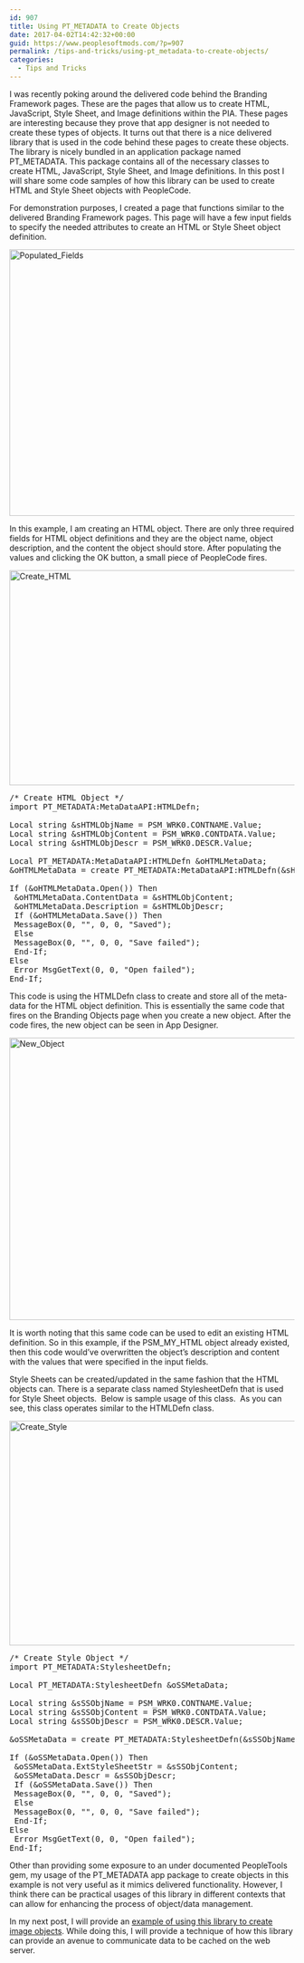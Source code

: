 ```yaml
---
id: 907
title: Using PT_METADATA to Create Objects
date: 2017-04-02T14:42:32+00:00
guid: https://www.peoplesoftmods.com/?p=907
permalink: /tips-and-tricks/using-pt_metadata-to-create-objects/
categories:
  - Tips and Tricks
---
```

I was recently poking around the delivered code behind the Branding Framework pages. These are the pages that allow us to create HTML, JavaScript, Style Sheet, and Image definitions within the PIA. These pages are interesting because they prove that app designer is not needed to create these types of objects. It turns out that there is a nice delivered library that is used in the code behind these pages to create these objects. The library is nicely bundled in an application package named PT_METADATA. This package contains all of the necessary classes to create HTML, JavaScript, Style Sheet, and Image definitions. In this post I will share some code samples of how this library can be used to create HTML and Style Sheet objects with PeopleCode.

<!--more-->

For demonstration purposes, I created a page that functions similar to the delivered Branding Framework pages. This page will have a few input fields to specify the needed attributes to create an HTML or Style Sheet object definition.

[<img class="alignnone size-full wp-image-908" src="https://www.peoplesoftmods.com/wp-content/uploads/2017/04/1Populated_Fields.png" alt="Populated_Fields" width="652" height="471" srcset="https://www.peoplesoftmods.com/wp-content/uploads/2017/04/1Populated_Fields.png 652w, https://www.peoplesoftmods.com/wp-content/uploads/2017/04/1Populated_Fields-300x217.png 300w, https://www.peoplesoftmods.com/wp-content/uploads/2017/04/1Populated_Fields-526x380.png 526w" sizes="(max-width: 652px) 100vw, 652px" />](https://www.peoplesoftmods.com/wp-content/uploads/2017/04/1Populated_Fields.png)

In this example, I am creating an HTML object. There are only three required fields for HTML object definitions and they are the object name, object description, and the content the object should store. After populating the values and clicking the OK button, a small piece of PeopleCode fires.

[<img class="alignnone size-full wp-image-909" src="https://www.peoplesoftmods.com/wp-content/uploads/2017/04/3Create_HTML.png" alt="Create_HTML" width="579" height="380" srcset="https://www.peoplesoftmods.com/wp-content/uploads/2017/04/3Create_HTML.png 579w, https://www.peoplesoftmods.com/wp-content/uploads/2017/04/3Create_HTML-300x197.png 300w" sizes="(max-width: 579px) 100vw, 579px" />](https://www.peoplesoftmods.com/wp-content/uploads/2017/04/3Create_HTML.png)

<pre>/* Create HTML Object */
import PT_METADATA:MetaDataAPI:HTMLDefn;

Local string &sHTMLObjName = PSM_WRK0.CONTNAME.Value;
Local string &sHTMLObjContent = PSM_WRK0.CONTDATA.Value;
Local string &sHTMLObjDescr = PSM_WRK0.DESCR.Value;

Local PT_METADATA:MetaDataAPI:HTMLDefn &oHTMLMetaData;
&oHTMLMetaData = create PT_METADATA:MetaDataAPI:HTMLDefn(&sHTMLObjName);

If (&oHTMLMetaData.Open()) Then
 &oHTMLMetaData.ContentData = &sHTMLObjContent;
 &oHTMLMetaData.Description = &sHTMLObjDescr;
 If (&oHTMLMetaData.Save()) Then
 MessageBox(0, "", 0, 0, "Saved");
 Else
 MessageBox(0, "", 0, 0, "Save failed");
 End-If;
Else
 Error MsgGetText(0, 0, "Open failed");
End-If;</pre>

This code is using the HTMLDefn class to create and store all of the meta-data for the HTML object definition. This is essentially the same code that fires on the Branding Objects page when you create a new object. After the code fires, the new object can be seen in App Designer.

[<img class="alignnone size-full wp-image-910" src="https://www.peoplesoftmods.com/wp-content/uploads/2017/04/2New_Object.png" alt="New_Object" width="666" height="499" srcset="https://www.peoplesoftmods.com/wp-content/uploads/2017/04/2New_Object.png 666w, https://www.peoplesoftmods.com/wp-content/uploads/2017/04/2New_Object-300x225.png 300w, https://www.peoplesoftmods.com/wp-content/uploads/2017/04/2New_Object-507x380.png 507w" sizes="(max-width: 666px) 100vw, 666px" />](https://www.peoplesoftmods.com/wp-content/uploads/2017/04/2New_Object.png)

It is worth noting that this same code can be used to edit an existing HTML definition. So in this example, if the PSM\_MY\_HTML object already existed, then this code would’ve overwritten the object’s description and content with the values that were specified in the input fields.

Style Sheets can be created/updated in the same fashion that the HTML objects can. There is a separate class named StylesheetDefn that is used for Style Sheet objects.  Below is sample usage of this class.  As you can see, this class operates similar to the HTMLDefn class.

[<img class="alignnone size-full wp-image-911" src="https://www.peoplesoftmods.com/wp-content/uploads/2017/04/4Create_Style.png" alt="Create_Style" width="519" height="397" srcset="https://www.peoplesoftmods.com/wp-content/uploads/2017/04/4Create_Style.png 519w, https://www.peoplesoftmods.com/wp-content/uploads/2017/04/4Create_Style-300x229.png 300w, https://www.peoplesoftmods.com/wp-content/uploads/2017/04/4Create_Style-497x380.png 497w" sizes="(max-width: 519px) 100vw, 519px" />](https://www.peoplesoftmods.com/wp-content/uploads/2017/04/4Create_Style.png)

<pre>/* Create Style Object */
import PT_METADATA:StylesheetDefn;

Local PT_METADATA:StylesheetDefn &oSSMetaData;

Local string &sSSObjName = PSM_WRK0.CONTNAME.Value;
Local string &sSSObjContent = PSM_WRK0.CONTDATA.Value;
Local string &sSSObjDescr = PSM_WRK0.DESCR.Value;

&oSSMetaData = create PT_METADATA:StylesheetDefn(&sSSObjName);

If (&oSSMetaData.Open()) Then
 &oSSMetaData.ExtStyleSheetStr = &sSSObjContent;
 &oSSMetaData.Descr = &sSSObjDescr;
 If (&oSSMetaData.Save()) Then
 MessageBox(0, "", 0, 0, "Saved");
 Else
 MessageBox(0, "", 0, 0, "Save failed");
 End-If;
Else
 Error MsgGetText(0, 0, "Open failed");
End-If;</pre>

Other than providing some exposure to an under documented PeopleTools gem, my usage of the PT_METADATA app package to create objects in this example is not very useful as it mimics delivered functionality. However, I think there can be practical usages of this library in different contexts that can allow for enhancing the process of object/data management.

In my next post, I will provide an [example of using this library to create image objects](https://www.peoplesoftmods.com/psadmin/pt_metadata-and-web-server-cache/). While doing this, I will provide a technique of how this library can provide an avenue to communicate data to be cached on the web server.
